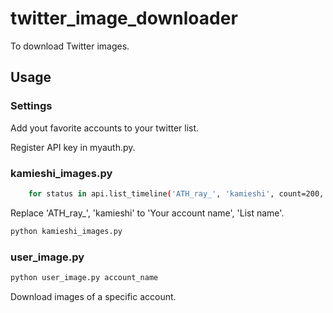 # twitter_image_downloader

To download Twitter images.

## Usage

### Settings

Add yout favorite accounts to your twitter list.

Register API key in myauth.py.

### kamieshi_images.py 
```sh
	for status in api.list_timeline('ATH_ray_', 'kamieshi', count=200, page=pager):
```
Replace 'ATH_ray_', 'kamieshi' to 'Your account name', 'List name'.

```sh
python kamieshi_images.py 
```

### user_image.py

```sh
python user_image.py account_name
```
Download images of a specific account.